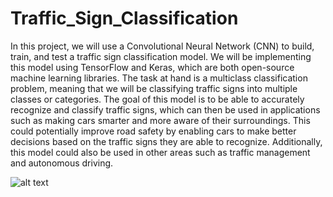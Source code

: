 # Traffic_Sign_Classification
In this project, we will use a Convolutional Neural Network (CNN) to build, train, and test a traffic sign classification model. We will be implementing this model using TensorFlow and Keras, which are both open-source machine learning libraries. The task at hand is a multiclass classification problem, meaning that we will be classifying traffic signs into multiple classes or categories. The goal of this model is to be able to accurately recognize and classify traffic signs, which can then be used in applications such as making cars smarter and more aware of their surroundings. This could potentially improve road safety by enabling cars to make better decisions based on the traffic signs they are able to recognize. Additionally, this model could also be used in other areas such as traffic management and autonomous driving.


![alt text](http://url/to/img.png)
